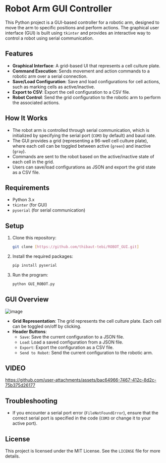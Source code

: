 # Robot Arm GUI Controller

This Python project is a GUI-based controller for a robotic arm, designed to move the arm to specific positions and perform actions. The graphical user interface (GUI) is built using `tkinter` and provides an interactive way to control a robot using serial communication.

## Features

- **Graphical Interface**: A grid-based UI that represents a cell culture plate.
- **Command Execution**: Sends movement and action commands to a robotic arm over a serial connection.
- **Save/Load Configuration**: Save and load configurations for cell actions, such as marking cells as active/inactive.
- **Export to CSV**: Export the cell configuration to a CSV file.
- **Robot Control**: Send the grid configuration to the robotic arm to perform the associated actions.

## How It Works

- The robot arm is controlled through serial communication, which is initialized by specifying the serial port (`COM3` by default) and baud rate.
- The GUI provides a grid (representing a 96-well cell culture plate), where each cell can be toggled between active (`green`) and inactive (`gray`).
- Commands are sent to the robot based on the active/inactive state of each cell in the grid.
- Users can save/load configurations as JSON and export the grid state as a CSV file.

## Requirements

- Python 3.x
- `tkinter` (for GUI)
- `pyserial` (for serial communication)

## Setup

1. Clone this repository:
    ```bash
    git clone [https://github.com/thibaut-tebi/ROBOT_GUI.git]
    ```
2. Install the required packages:
    ```bash
    pip install pyserial
    ```
3. Run the program:
    ```bash
    python GUI_ROBOT.py
    ```

## GUI Overview
![image](https://github.com/user-attachments/assets/63245aba-d139-417a-9ef5-84051b458006)
- **Grid Representation**: The grid represents the cell culture plate. Each cell can be toggled on/off by clicking.
- **Header Buttons**:
  - `Save`: Save the current configuration to a JSON file.
  - `Load`: Load a saved configuration from a JSON file.
  - `Export`: Export the configuration as a CSV file.
  - `Send to Robot`: Send the current configuration to the robotic arm.

## VIDEO 

https://github.com/user-attachments/assets/bac64966-7467-412c-8d2c-75b375d26177


## Troubleshooting

- If you encounter a serial port error (`FileNotFoundError`), ensure that the correct serial port is specified in the code (`COM3` or change it to your active port).

## License

This project is licensed under the MIT License. See the `LICENSE` file for more details.




